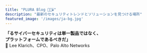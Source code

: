 ```yaml
---
title: "PLURA Blog 🖤🙏🕯️"
description: "最新のセキュリティトレンドとソリューションを見つける場所"
featured_image: '/images/ja-bg.jpg'
---
```


**「るサイバーセキュリティは単一製品ではなく、**  
**プラットフォームであるべきだ」**  
📢 Lee Klarich、CPO、Palo Alto Networks
